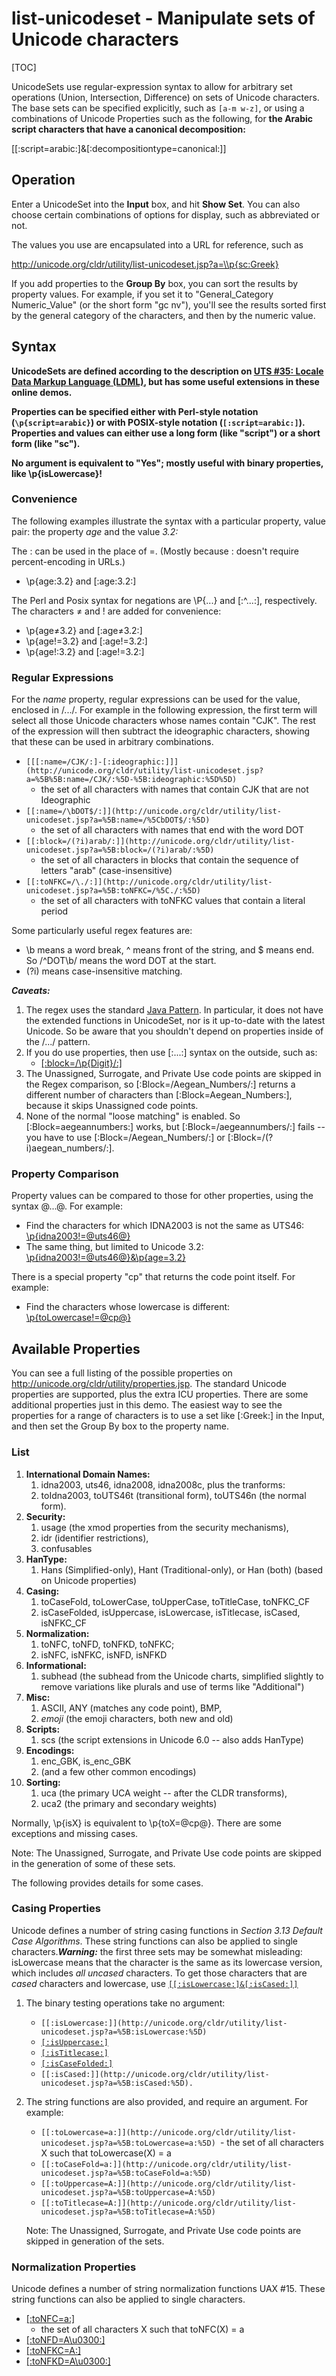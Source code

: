 # list-unicodeset - Manipulate sets of Unicode characters

[TOC]

UnicodeSets use regular-expression syntax to allow for arbitrary set operations
(Union, Intersection, Difference) on sets of Unicode characters. The base sets
can be specified explicitly, such as `[a-m w-z]`, or using a combinations of
Unicode Properties such as the following, for **the Arabic script characters
that have a canonical decomposition:**

\[\[:script=arabic:\]&\[:decompositiontype=canonical:\]\]

## Operation

Enter a UnicodeSet into the **Input** box, and hit **Show Set**. You can also
choose certain combinations of options for display, such as abbreviated or not.

The values you use are encapsulated into a URL for reference, such as

<http://unicode.org/cldr/utility/list-unicodeset.jsp?a=\\p{sc:Greek}>

If you add properties to the **Group By** box, you can sort the results by
property values. For example, if you set it to "General_Category Numeric_Value"
(or the short form "gc nv"), you'll see the results sorted first by the general
category of the characters, and then by the numeric value.

## **Syntax**

**UnicodeSets are defined according to the description on [UTS #35: Locale Data
Markup Language (LDML)](http://www.unicode.org/reports/tr35/), but has some
useful extensions in these online demos.**

**Properties can be specified either with Perl-style notation
(`\p{script=arabic}`) or with POSIX-style notation (`[:script=arabic:]`).
Properties and values can either use a long form (like "script") or a short form
(like "sc").**

**No argument is equivalent to "Yes"; mostly useful with binary properties, like
\\p{isLowercase}!**

### **Convenience**

The following examples illustrate the syntax with a particular property, value
pair: the property *age* and the value *3.2:*

The : can be used in the place of =. (Mostly because : doesn't require
percent-encoding in URLs.)

*   \\p{age:3.2} and \[:age:3.2:\]

The Perl and Posix syntax for negations are \\P{...} and \[:^...:\],
respectively. The characters ≠ and ! are added for convenience:

*   \\p{age≠3.2} and \[:age≠3.2:\]
*   \\p{age!=3.2} and \[:age!=3.2:\]
*   \\p{age!:3.2} and \[:age!=3.2:\]

### **Regular Expressions**

For the *name* property, regular expressions can be used for the value, enclosed
in /.../. For example in the following expression, the first term will select
all those Unicode characters whose names contain "CJK". The rest of the
expression will then subtract the ideographic characters, showing that these can
be used in arbitrary combinations.

*   `[[[:name=/CJK/:]-[:ideographic:]]](http://unicode.org/cldr/utility/list-unicodeset.jsp?a=%5B%5B:name=/CJK/:%5D-%5B:ideographic:%5D%5D)`
    - the set of all characters with names that contain CJK that are not
    Ideographic
*   `[[:name=/\bDOT$/:]](http://unicode.org/cldr/utility/list-unicodeset.jsp?a=%5B:name=/%5CbDOT$/:%5D)`
    - the set of all characters with names that end with the word DOT
*   `[[:block=/(?i)arab/:]](http://unicode.org/cldr/utility/list-unicodeset.jsp?a=%5B:block=/(?i)arab/:%5D)`
    - the set of all characters in blocks that contain the sequence of letters
    "arab" (case-insensitive)
*   `[[:toNFKC=/\./:]](http://unicode.org/cldr/utility/list-unicodeset.jsp?a=%5B:toNFKC=/%5C./:%5D)`
    - the set of all characters with toNFKC values that contain a literal period

Some particularly useful regex features are:

*   \\b means a word break, ^ means front of the string, and $ means end. So
    /^DOT\\b/ means the word DOT at the start.
*   (?i) means case-insensitive matching.

***Caveats:***

1.  The regex uses the standard [Java
    Pattern](http://download.oracle.com/javase/6/docs/api/java/util/regex/Pattern.html).
    In particular, it does not have the extended functions in UnicodeSet, nor is
    it up-to-date with the latest Unicode. So be aware that you shouldn't depend
    on properties inside of the /.../ pattern.
2.  If you do use properties, then use \[:...:\] syntax on the outside, such as:
    *   [\[:block=/\\p{Digit}/:\]](http://unicode.org/cldr/utility/list-unicodeset.jsp?a=%5B:block:/%5Cp%7BDigit%7D/:%5D&g=)
3.  The Unassigned, Surrogate, and Private Use code points are skipped in the
    Regex comparison, so \[:Block=/Aegean_Numbers/:\] returns a different number
    of characters than \[:Block=Aegean_Numbers:\], because it skips Unassigned
    code points.
4.  None of the normal "loose matching" is enabled. So \[:Block=aegeannumbers:\]
    works, but \[:Block=/aegeannumbers/:\] fails -- you have to use
    \[:Block=/Aegean_Numbers/:\] or \[:Block=/(?i)aegean_numbers/:\].

### Property Comparison

Property values can be compared to those for other properties, using the syntax
@...@. For example:

*   Find the characters for which IDNA2003 is not the same as UTS46:
    [\\p{idna2003!=@uts46@}](http://unicode.org/cldr/utility/list-unicodeset.jsp?a=%5Cp%7Bidna2003!%3D@uts46@%7D)
*   The same thing, but limited to Unicode 3.2:
    [\\p{idna2003!=@uts46@}&\\p{age=3.2}](http://unicode.org/cldr/utility/list-unicodeset.jsp?a=%5Cp%7Bidna2003!%3D@uts46@%7D%26%5Cp%7Bage%3D3.2%7D&g=)

There is a special property "cp" that returns the code point itself. For
example:

*   Find the characters whose lowercase is different:
    [\\p{toLowercase!=@cp@}](http://unicode.org/cldr/utility/list-unicodeset.jsp?a=%5Cp%7BtoLowercase!%3D%40cp%40%7D&g=)

## **Available Properties**

You can see a full listing of the possible properties on
<http://unicode.org/cldr/utility/properties.jsp>. The standard Unicode
properties are supported, plus the extra ICU properties. There are some
additional properties just in this demo. The easiest way to see the properties
for a range of characters is to use a set like \[:Greek:\] in the Input, and
then set the Group By box to the property name.

### List

1.  **International Domain Names:**
    1.  idna2003, uts46, idna2008, idna2008c, plus the tranforms:
    2.  toIdna2003, toUTS46t (transitional form), toUTS46n (the normal form).
2.  **Security:**
    1.  usage (the xmod properties from the security mechanisms),
    2.  idr (identifier restrictions),
    3.  confusables
3.  **HanType:**
    1.  Hans (Simplified-only), Hant (Traditional-only), or Han (both) (based on
        Unicode properties)
4.  **Casing:**
    1.  toCaseFold, toLowerCase, toUpperCase, toTitleCase, toNFKC_CF
    2.  isCaseFolded, isUppercase, isLowercase, isTitlecase, isCased, isNFKC_CF
5.  **Normalization:**
    1.  toNFC, toNFD, toNFKD, toNFKC;
    2.  isNFC, isNFKC, isNFD, isNFKD
6.  **Informational:**
    1.  subhead (the subhead from the Unicode charts, simplified slightly to
        remove variations like plurals and use of terms like "Additional")
7.  **Misc:**
    1.  ASCII, ANY (matches any code point), BMP,
    2.  *emoji* (the emoji characters, both new and old)
8.  **Scripts:**
    1.  scs (the script extensions in Unicode 6.0 -- also adds HanType)
9.  **Encodings:**
    1.  enc_GBK, is_enc_GBK
    2.  (and a few other common encodings)
10. **Sorting:**
    1.  uca (the primary UCA weight -- after the CLDR transforms),
    2.  uca2 (the primary and secondary weights)

Normally, \\p{isX} is equivalent to \\p{toX=@cp@}. There are some exceptions and
missing cases.

Note: The Unassigned, Surrogate, and Private Use code points are skipped in the
generation of some of these sets.

The following provides details for some cases.

### Casing Properties

Unicode defines a number of string casing functions in *Section 3.13 Default
Case Algorithms*. These string functions can also be applied to single
characters.***Warning:*** the first three sets may be somewhat misleading:
isLowercase means that the character is the same as its lowercase version, which
includes *all uncased* characters. To get those characters that are *cased*
characters and lowercase, use
[`[[:isLowercase:]&[:isCased:]]`](http://cldr.unicode.org/unicode-utilities)

1.  The binary testing operations take no argument:
    *   `[[:isLowercase:]](http://unicode.org/cldr/utility/list-unicodeset.jsp?a=%5B:isLowercase:%5D)`
    *   [`[:isUppercase:]`](http://unicode.org/cldr/utility/list-unicodeset.jsp?a=%5B:isUppercase:%5D)
    *   [`[:isTitlecase:]`](http://unicode.org/cldr/utility/list-unicodeset.jsp?a=%5B:isTitlecase:%5D)
    *   [`[:isCaseFolded:]`](http://unicode.org/cldr/utility/list-unicodeset.jsp?a=%5B:isCaseFolded:%5D)
    *   `[[:isCased:]](http://unicode.org/cldr/utility/list-unicodeset.jsp?a=%5B:isCased:%5D).`
2.  The string functions are also provided, and require an argument. For
    example:
    *   `[[:toLowercase=a:]](http://unicode.org/cldr/utility/list-unicodeset.jsp?a=%5B:toLowercase=a:%5D)
        `- the set of all characters X such that toLowercase(X) = a
    *   `[[:toCaseFold=a:]](http://unicode.org/cldr/utility/list-unicodeset.jsp?a=%5B:toCaseFold=a:%5D)`
    *   `[[:toUppercase=A:]](http://unicode.org/cldr/utility/list-unicodeset.jsp?a=%5B:toUppercase=A:%5D)`
    *   `[[:toTitlecase=A:]](http://unicode.org/cldr/utility/list-unicodeset.jsp?a=%5B:toTitlecase=A:%5D)`

    Note: The Unassigned, Surrogate, and Private Use code points are skipped in
    generation of the sets.

### **Normalization Properties**

Unicode defines a number of string normalization functions UAX #15. These string
functions can also be applied to single characters.

*   [\[:toNFC=a:\]](http://unicode.org/cldr/utility/list-unicodeset.jsp?a=%5B:toNFC=a:%5D)
    - the set of all characters X such that toNFC(X) = a
*   [\[:toNFD=A\\u0300:\]](http://unicode.org/cldr/utility/list-unicodeset.jsp?a=%5B:toNFD=A%5Cu0300:%5D)
*   [\[:toNFKC=A:\]](http://unicode.org/cldr/utility/list-unicodeset.jsp?a=%5B:toNFKC=A:%5D)
*   [\[:toNFKD=A\\u0300:\]](http://unicode.org/cldr/utility/list-unicodeset.jsp?a=%5B:toNFKD=A%5Cu0300:%5D)
